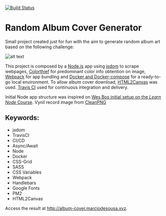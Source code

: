 [![Build Status](https://travis-ci.org/marciodsousa/random-album-cover.svg?branch=master)](https://travis-ci.org/marciodsousa/random-album-cover)

# Random Album Cover Generator

Small project created just for fun with the aim to generate random album art based on the following challenge:

![alt text](https://i.imgur.com/WDmQ722.png "Random Album Art Challenge")

This project is composed by a [Node.js](https://www.google.com) app using [jsdom](https://github.com/jsdom/jsdom) to scrape webpages, [Colorthief](https://lokeshdhakar.com/projects/color-thief/) for predominant color info obtention on image, [Webpack](https://webpack.js.org/) for app bundling and [Docker and Docker-compose](https://www.docker.com/) for a ready-to-go local environment. To allow album cover download, [HTML2Canvas](https://html2canvas.hertzen.com/) was used. [Travis CI](https://travis-ci.org/) used for continuous integration and delivery. 

Initial Node app structure was inspired on [Wes Bos initial setup on the _Learn Node_ Course](https://github.com/wesbos/Learn-Node). Vynil record image from [CleanPNG](https://www.cleanpng.com/png-car-product-design-wheel-tire-dystopian-sebastian-6098663/)

## Keywords:
- jsdom 
- TravisCI
- CI/CD
- Async/Await
- Node
- Docker
- CSS-Grid
- SASS
- CSS Variables
- Webpack
- Handlebars
- Google Fonts
- PM2
- HTML2Canvas

Access the result at http://album-cover.marciodesousa.xyz.